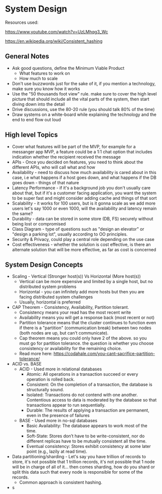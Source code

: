 System Design
=============

Resources used:

https://www.youtube.com/watch?v=UzLMhqg3_Wc

https://en.wikipedia.org/wiki/Consistent_hashing

## General Notes
- Ask good questions, define the Minimum Viable Product
    - What features to work on
    - How much to scale
- Don't use buzzwords just for the sake of it, if you mention a technology, make sure you know how it works
- Use the "50 thousands foot view" rule. make sure to cover the high level picture that should include all the vital parts of the system, then start diving down into the detail
- Drive discussions, use the 80-20 rule (you should talk 80% of the time)
- Draw systems on a white-board while explaining the technology and the end to end flow out loud

## High level Topics
- Cover what features will be part of the MVP, for example for a messanger app MVP, a feature could be a 1:1 chat option that includes indication whether the recipient received the message 
- APIs - Once you decided on features, you need to think about the different APIs, who will call what and how 
- Availability - need to discuss how much availability is cared about in this case, i.e what happens if a host goes down, and what happens if the DB goes down - things of that nature
- Latency Performance - if it's a background job you don't usually care about that, but if it's a customer facing application, you want the system to be super fast and might consider adding cache and things of that sort
- Scalability - it works for 100 users, but is it gonna scale as we add more users let's say 1000 or even 1000, will the availability and latency remain the same?
- Durability - data can be stored in some store (DB, FS) securely without being lost or compromised 
- Class Diagram - type of questions such as "design an elevator" or "design a parking lot", usually according to OO principles.
- Security & Privacy, could play a central role depending on the use case
- Cost effectiveness - whether the solution is cost effective, is there an alternate solution that will be more effective, as far as cost is concerned

## System Design Concepts 
- Scaling - Vertical (Stronger host(s)) Vs Horizontal (More host(s))
  - Vertical can be more expensive and limited by a single host, but no distributed system problems
  - Horizontal - you can infinitely add more hosts but then you are facing distributed system challenges
  - Usually, horizontal is preferred 
- CAP Theorem - Consistency, Availability, Partition tolerant.
  - Consistency means your read has the most recent write
  - Availability means you will get a response back (most recent or not)
  - Partition tolerance means that the cluster continues to function even if there is a "partition" (communication break) between two nodes (both nodes are up, but can't communicate).
  - Cap theorem means you could only have 2 of the above. so you must go for partition tolerance. the question is whether you choose consistency or availability for the remaining choice.
  - Read more here: https://codahale.com/you-cant-sacrifice-partition-tolerance/
- ACID vs. BASE
  - ACID - Used more in relational databases 
    - Atomic: All operations in a transaction succeed or every operation is rolled back.
    - Consistent: On the completion of a transaction, the database is structurally sound.
    - Isolated: Transactions do not contend with one another. Contentious access to data is moderated by the database so that transactions appear to run sequentially.
    - Durable: The results of applying a transaction are permanent, even in the presence of failures
  - BASE - Used more in no-sql databases
    - Basic Availability: The database appears to work most of the time.
    - Soft-State: Stores don’t have to be write-consistent, nor do different replicas have to be mutually consistent all the time.
    - Eventual consistency: Stores exhibit consistency at some later point (e.g., lazily at read time).
- Data partitioning/sharding - Let's say you have trillion of records to store, it's not possible that 1 trillion records, it's not possible that 1 node will be in charge of all of it... then comes sharding, how do you shard or split this data such that every node is responsible for some of the records.
  - Common approach is consistent hashing. 
- s
